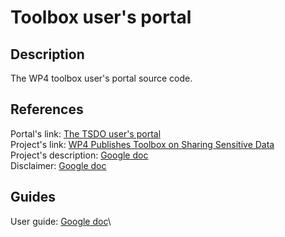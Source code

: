 # Toolbox user's portal
 
## Description
The WP4 toolbox user's portal source code. 

## References
Portal's link: [The TSDO user's portal](https://tsdo.ecrin-rms.org/)\
Project's link: [WP4 Publishes Toolbox on Sharing Sensitive Data](https://www.eosc-life.eu/news/wp4-publishes-toolbox-on-sharing-sensitive-data/)\
Project's description: [Google doc](https://docs.google.com/document/d/1U_SMw1SIAu3J0gdSxNYO3UJR3CQdRI-LBj7xvDcsq8Y)\
Disclaimer: [Google doc](https://docs.google.com/document/d/1n7wlju0ctE7_vB58iBshWYQ-BCAp47tPUXKBvtUsVOg/edit)

## Guides
User guide: [Google doc](https://docs.google.com/document/d/1qcprjPSWs1PD1F1LeUgC73YOVEKLNwm8oxyhc3MNfyQ)\
